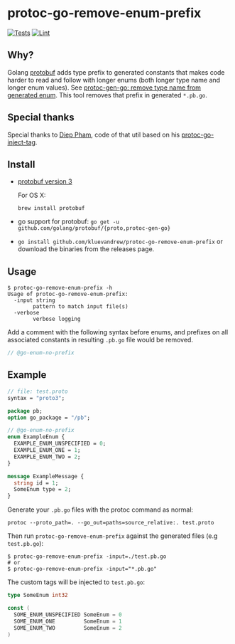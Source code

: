 # protoc-go-remove-enum-prefix
[![Tests][gh-test-actions-badge]][gh-actions-url]
[![Lint][gh-lint-actions-badge]][gh-actions-url]

## Why?

Golang [protobuf](https://github.com/golang/protobuf) adds type prefix to generated constants that makes
code harder to read and follow with longer enums (both longer type name and longer enum values).
See [protoc-gen-go: remove type name from generated enum](https://github.com/golang/protobuf/issues/513).
This tool removes that prefix in generated `*.pb.go`.

## Special thanks

Special thanks to [Diep Pham](https://github.com/favadi), code of that util based on his [protoc-go-inject-tag](https://github.com/favadi/protoc-go-inject-tag).

## Install

- [protobuf version 3](https://github.com/google/protobuf)

  For OS X:

  ```console
  brew install protobuf
  ```

- go support for protobuf: `go get -u github.com/golang/protobuf/{proto,protoc-gen-go}`

- `go install github.com/kluevandrew/protoc-go-remove-enum-prefix` or download the
  binaries from the releases page.

## Usage

```console
$ protoc-go-remove-enum-prefix -h
Usage of protoc-go-remove-enum-prefix:
  -input string
        pattern to match input file(s)
  -verbose
        verbose logging
```

Add a comment with the following syntax before enums, and prefixes on all associated constants in resulting `.pb.go` file would be removed.

```proto
// @go-enum-no-prefix
```

## Example

```proto
// file: test.proto
syntax = "proto3";

package pb;
option go_package = "/pb";

// @go-enum-no-prefix
enum ExampleEnum {
  EXAMPLE_ENUM_UNSPECIFIED = 0;
  EXAMPLE_ENUM_ONE = 1;
  EXAMPLE_ENUM_TWO = 2;
}

message ExampleMessage {
  string id = 1;
  SomeEnum type = 2;
}
```

Generate your `.pb.go` files with the protoc command as normal:

```console
protoc --proto_path=. --go_out=paths=source_relative:. test.proto
```

Then run `protoc-go-remove-enum-prefix` against the generated files (e.g `test.pb.go`):

```console
$ protoc-go-remove-enum-prefix -input=./test.pb.go
# or
$ protoc-go-remove-enum-prefix -input="*.pb.go"
```

The custom tags will be injected to `test.pb.go`:

```go
type SomeEnum int32

const (
  SOME_ENUM_UNSPECIFIED SomeEnum = 0
  SOME_ENUM_ONE         SomeEnum = 1
  SOME_ENUM_TWO         SomeEnum = 2
)
```

[gh-lint-actions-badge]: https://github.com/kluevandrew/protoc-go-remove-enum-prefix/actions/workflows/lint.yml/badge.svg
[gh-test-actions-badge]: https://github.com/kluevandrew/protoc-go-remove-enum-prefix/actions/workflows/test.yml/badge.svg
[gh-actions-url]: https://github.com/kluevandrew/protoc-go-remove-enum-prefix/actions

